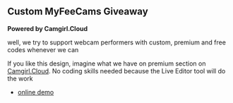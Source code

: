 ## Custom MyFeeCams Giveaway

**Powered by Camgirl.Cloud**

well, we try to support webcam performers with custom, premium and free codes whenever we can

If you like this design, imagine what we have on premium section on [Camgirl.Cloud](https://camgirl.cloud/editor/?gallery=myfreecams).
No coding skills needed because the Live Editor tool will do the work

 - [online demo](https://codepen.io/cssmfcpro/full/qBrVqQB)
